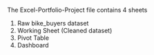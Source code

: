 The Excel-Portfolio-Project file contains 4 sheets 
1. Raw bike_buyers dataset
2. Working Sheet (Cleaned dataset)
3. Pivot Table
4. Dashboard

